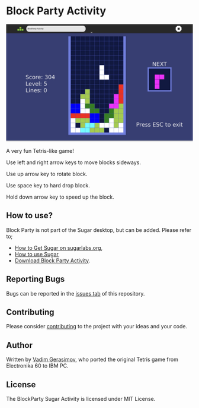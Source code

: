 # Block Party Activity #

![Screenshot](screenshots/en/1.jpg)

A very fun Tetris-like game!

Use left and right arrow keys to move blocks sideways.

Use up arrow key to rotate block.

Use space key to hard drop block.

Hold down arrow key to speed up the block.

How to use?
-----------

Block Party is not part of the Sugar desktop, but can be added.  Please refer to;

* [How to Get Sugar on sugarlabs.org](https://sugarlabs.org/),
* [How to use Sugar](https://help.sugarlabs.org/),
* [Download Block Party Activity](https://activities.sugarlabs.org/en-US/sugar/addon/4232).

Reporting Bugs
--------------

Bugs can be reported in the
[issues tab](https://github.com/sugarlabs/block-party-activity/issues)
of this repository.

Contributing
------------

Please consider [contributing](https://github.com/sugarlabs/sugar-docs/blob/master/src/contributing.md) to the project with your ideas and your code.

Author
------

Written by [Vadim Gerasimov](https://en.wikipedia.org/wiki/Vadim_Gerasimov), who ported the original Tetris game from Electronika 60 to IBM PC.

License
-------

The BlockParty Sugar Activity is licensed under MIT License. 
